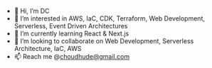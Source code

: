 - 👋 Hi, I’m DC 
- 👀 I’m interested in AWS, IaC, CDK, Terraform, Web Development, Serverless, Event Driven Architectures
- 🌱 I’m currently learning React & Next.js
- 💞️ I’m looking to collaborate on Web Development, Serverless Architecture, IaC, AWS 
- 📫 Reach me @choudhude@gmail.com

<!---
choudhde/choudhde is a ✨ special ✨ repository because its `README.md` (this file) appears on your GitHub profile.
You can click the Preview link to take a look at your changes.
--->
